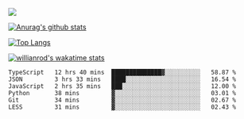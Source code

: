 ![](https://blog-img-1252233196.cos.ap-guangzhou.myqcloud.com/github-home.png)
     
[![Anurag's github stats](https://github-readme-stats.vercel.app/api?username=BB-Code&count_private=true&show_icons=true)](https://github.com/BB-Code/github-readme-stats)

[![Top Langs](https://github-readme-stats.vercel.app/api/top-langs/?username=BB-Code&layout=compact)](https://github.com/BB-Code/github-readme-stats)

[![willianrod's wakatime stats](https://github-readme-stats.vercel.app/api/wakatime?username=bobocode&layout=compact)](https://github.com/BB-Code/github-readme-stats)

<!--
**BB-Code/BB-Code** is a ✨ _special_ ✨ repository because its `README.md` (this file) appears on your GitHub profile.

Here are some ideas to get you started:

- 🔭 I’m currently working on ...
- 🌱 I’m currently learning ...
- 👯 I’m looking to collaborate on ...
- 🤔 I’m looking for help with ...
- 💬 Ask me about ...
- 📫 How to reach me: ...
- 😄 Pronouns: ...
- ⚡ Fun fact: ...
-->

<!--START_SECTION:waka-->

```text
TypeScript   12 hrs 40 mins  ██████████████▓░░░░░░░░░░   58.87 %
JSON         3 hrs 33 mins   ████░░░░░░░░░░░░░░░░░░░░░   16.54 %
JavaScript   2 hrs 35 mins   ███░░░░░░░░░░░░░░░░░░░░░░   12.00 %
Python       38 mins         ▓░░░░░░░░░░░░░░░░░░░░░░░░   03.01 %
Git          34 mins         ▓░░░░░░░░░░░░░░░░░░░░░░░░   02.67 %
LESS         31 mins         ▓░░░░░░░░░░░░░░░░░░░░░░░░   02.43 %
```

<!--END_SECTION:waka-->



